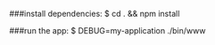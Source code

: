 ###install dependencies:
     $ cd . && npm install

###run the app:
     $ DEBUG=my-application ./bin/www
